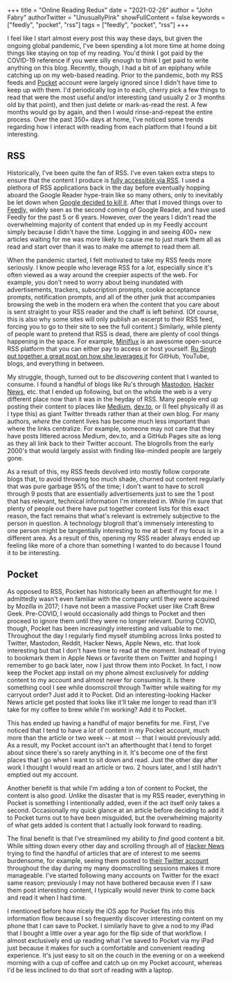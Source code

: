 +++
title = "Online Reading Redux"
date = "2021-02-26"
author = "John Fabry"
authorTwitter = "UnusuallyPink"
showFullContent = false
keywords = ["feedly", "pocket", "rss"]
tags = ["feedly", "pocket", "rss"]
+++

I feel like I start almost every post this way these days, but given the ongoing global pandemic, I've been spending a lot more time at home doing things like staying on top of my reading. You'd think I got paid by the COVID-19 reference if you were silly enough to think I get paid to write anything on this blog. Recently, though, I had a bit of an epiphany while catching up on my web-based reading. Prior to the pandemic, both my RSS feeds and [Pocket](https://getpocket.com/) account were largely ignored since I didn't have time to keep up with them. I'd periodically log in to each, cherry pick a few things to read that were the most useful and/or interesting (and usually 2 or 3 months old by that point), and then just delete or mark-as-read the rest. A few months would go by again, and then I would rinse-and-repeat the entire process. Over the past 350+ days at home, I've noticed some trends regarding how I interact with reading from each platform that I found a bit interesting.

## RSS

Historically, I've been quite the fan of RSS. I've even taken extra steps to ensure that the content I produce is [fully accessible via RSS](https://unusually.pink/full-content-rss-feeds-with-hugo/). I used a plethora of RSS applications back in the day before eventually hopping aboard the Google Reader hype-train like so many others, only to inevitably be let down when [Google decided to kill it](https://killedbygoogle.com/). After that I moved things over to [Feedly](https://feedly.com/), widely seen as the second coming of Google Reader, and have used Feedly for the past 5 or 6 years. However, over the years I didn't read the overwhelming majority of content that ended up in my Feedly account simply because I didn't have the time. Logging in and seeing 400+ new articles waiting for me was more likely to cause me to just mark them all as read and start over than it was to make me attempt to read them all.

When the pandemic started, I felt motivated to take my RSS feeds more seriously. I know people who leverage RSS for a _lot_, especially since it's often viewed as a way around the creepier aspects of the web. For example, you don't need to worry about being inundated with advertisements, trackers, subscription prompts, cookie acceptance prompts, notification prompts, and all of the other junk that accompanies browsing the web in the modern era when the content that you care about is sent straight to your RSS reader and the chaff is left behind. (Of course, this is also why some sites will only publish an excerpt to their RSS feed, forcing you to go to their site to see the full content.) Similarly, while plenty of people want to pretend that RSS is dead, there are plenty of cool things happening in the space. For example, [Miniflux](https://miniflux.app/) is an awesome open-source RSS platform that you can either pay to access or host yourself. [Ru Singh put together a great post on how she leverages it](https://rusingh.com/articles/2020/10/19/about-miniflux-feed-reader/) for GitHub, YouTube, blogs, and everything in between.

My struggle, though, turned out to be _discovering_ content that I wanted to consume. I found a handful of blogs like Ru's through [Mastodon](https://joinmastodon.org/), [Hacker News](https://rusingh.com/articles/2020/10/19/about-miniflux-feed-reader/), etc. that I ended up following, but on the whole the web is a very different place now than it was in the heyday of RSS. Many people end up posting their content to places like [Medium](https://medium.com/), [dev.to](https://dev.to/), or (I feel physically ill as I type this) as giant Twitter threads rather than at their own blog. For many authors, _where_ the content lives has become much less important than where the links centralize. For example, someone may not care that they have posts littered across Medium, dev.to, and a GitHub Pages site as long as they all link back to their Twitter account. The blogrolls from the early 2000's that would largely assist with finding like-minded people are largely gone.

As a result of this, my RSS feeds devolved into mostly follow corporate blogs that, to avoid throwing too much shade, churned out content regularly that was pure garbage 95% of the time; I don't want to have to scroll through 9 posts that are essentially advertisements just to see the 1 post that has relevant, technical information I'm interested in. While I'm sure that plenty of people out there have put together content lists for this exact reason, the fact remains that what's relevant is extremely subjective to the person in question. A technology blogroll that's immensely interesting to one person might be tangentially interesting to me at best if my focus is in a different area. As a result of this, opening my RSS reader always ended up feeling like more of a chore than something I wanted to do because I found it to be interesting.

## Pocket

As opposed to RSS, Pocket has historically been an afterthought for me. I admittedly wasn't even familiar with the company until they were acquired by Mozilla in 2017; I have not been a massive Pocket user like Craft Brew Geek. Pre-COVID, I would occasionally add things to Pocket and then proceed to ignore them until they were no longer relevant. During COVID, though, Pocket has been increasingly interesting and valuable to me. Throughout the day I regularly find myself stumbling across links posted to Twitter, Mastodon, Reddit, Hacker News, Apple News, etc. that look interesting but that I don't have time to read at the moment. Instead of trying to bookmark them in Apple News or favorite them on Twitter and hoping I remember to go back later, now I just throw them into Pocket. In fact, I now keep the Pocket app install on my phone almost exclusively for _adding_ content to my account and almost never for consuming it. Is there something cool I see while doomscroll through Twitter while waiting for my carryout order? Just add it to Pocket. Did an interesting-looking Hacker News article get posted that looks like it'll take me longer to read than it'll take for my coffee to brew while I'm working? Add it to Pocket.

This has ended up having a handful of major benefits for me. First, I've noticed that I tend to have a _lot_ of content in my Pocket account, much more than the article or two week -- at most -- that I would previously add. As a result, my Pocket account isn't an afterthought that I tend to forget about since there's so rarely anything in it. It's become one of the first places that I go when I want to sit down and read. Just the other day after work I thought I would read an article or two. 2 hours later, and I still hadn't emptied out my account.

Another benefit is that while I'm adding a ton of content to Pocket, the content is also _good_. Unlike the disaster that is my RSS reader, everything in Pocket is something I intentionally added, even if the act itself only takes a second. Occasionally my quick glance at an article before deciding to add it to Pocket turns out to have been misguided, but the overwhelming majority of what gets added is content that I actually look forward to reading.

The final benefit is that I've streamlined my ability to _find_ good content a bit. While sitting down every other day and scrolling through all of [Hacker News](https://news.ycombinator.com/) trying to find the handful of articles that are of interest to me seems burdensome, for example, seeing them posted to [their Twitter account](https://twitter.com/newsycombinator) throughout the day during my many doomscrolling sessions makes it more manageable. I've started following many accounts on Twitter for the exact same reason; previously I may not have bothered because even if I saw them post interesting content, I typically would never think to come back and read it when I had time.

I mentioned before how nicely the iOS app for Pocket fits into this information flow because I so frequently discover interesting content on my phone that I can save to Pocket. I similarly have to give a nod to my iPad that I bought a little over a year ago for the flip side of that workflow. I almost exclusively end up reading what I've saved to Pocket via my iPad just because it makes for such a comfortable and convenient reading experience. It's just easy to sit on the couch in the evening or on a weekend morning with a cup of coffee and catch up on my Pocket account, whereas I'd be less inclined to do that sort of reading with a laptop.
